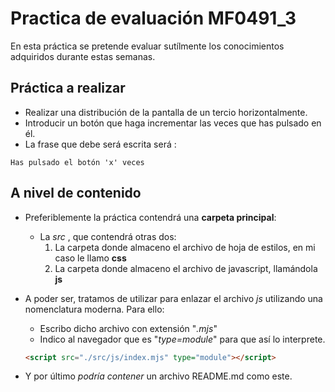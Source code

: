 # Practica de evaluación MF0491_3
En esta práctica se pretende evaluar sutílmente los conocimientos adquiridos durante estas semanas.

## Práctica a realizar

* Realizar una distribución de la pantalla de un tercio horizontalmente.
* Introducir un botón que haga incrementar las veces que has pulsado en él.
* La frase que debe será escrita será :

```
Has pulsado el botón 'x' veces
```

## A nivel de contenido

* Preferiblemente la práctica contendrá una **carpeta principal**:
    - La *src* , que contendrá otras dos:
        1. La carpeta donde almaceno el archivo de hoja de estilos, en mi caso le llamo **css** 
        2. La carpeta donde almaceno el archivo de javascript, llamándola **js**

* A poder ser, tratamos de utilizar para enlazar el archivo *js* utilizando una nomenclatura moderna. Para ello:
    - Escribo dicho archivo con extensión "*.mjs*"
    - Indico al navegador que es "*type=module*" para que así lo interprete.

    ```html 
    <script src="./src/js/index.mjs" type="module"></script>
    ```

* Y por último *podría contener* un archivo README.md como este.
